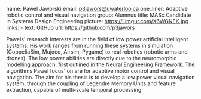 name: Pawel Jaworski
email: p3jawors@uwaterloo.ca
one_liner: Adaptive robotic control and visual navigation
group: Alumnus
title: MASc Candidate in Systems Design Engineering
picture: https://i.imgur.com/X6WGNEK.jpg
links: 
    - text: GitHub
      url: https://github.com/p3jawors

Pawels' research interests are in the field of low power artificial intelligent systems. His work ranges from running these systems in simulation (CoppeliaSim, Mujoco, Airsim, Pygame) to real robotics (robotic arms and drones). The low power abilities are directly due to the neuromorphic modelling approach, first outlined in the Neural Engineering Framework. The algorithms Pawel focus' on are for adaptive motor control and visual navigation. The aim for his thesis is to develop a low power visual navigation system, through the coupling of Legendre Memory Units and feature extraction, capable of multi-scale temporal processing.

